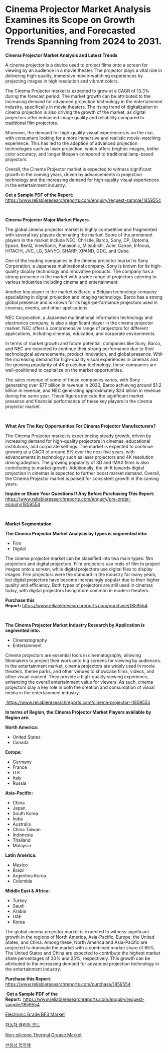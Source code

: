 <p><h1>Cinema Projector Market Analysis Examines its Scope on Growth Opportunities, and Forecasted Trends Spanning from 2024 to 2031.</h1></p><p><strong>Cinema Projector Market Analysis and Latest Trends</strong></p>
<p><p>A cinema projector is a device used to project films onto a screen for viewing by an audience in a movie theater. The projector plays a vital role in delivering high-quality, immersive movie-watching experiences by projecting images in high resolution and vibrant colors.</p><p>The Cinema Projector market is expected to grow at a CAGR of 13.3% during the forecast period. The market growth can be attributed to the increasing demand for advanced projection technology in the entertainment industry, specifically in movie theaters. The rising trend of digitalization in cinema projection is also driving the growth of the market, as digital projectors offer enhanced image quality and reliability compared to traditional film projectors.</p><p>Moreover, the demand for high-quality visual experiences is on the rise, with consumers looking for a more immersive and realistic movie-watching experience. This has led to the adoption of advanced projection technologies such as laser projection, which offers brighter images, better color accuracy, and longer lifespan compared to traditional lamp-based projectors.</p><p>Overall, the Cinema Projector market is expected to witness significant growth in the coming years, driven by advancements in projection technology and the increasing demand for high-quality visual experiences in the entertainment industry.</p></p>
<p><strong>Get a Sample PDF of the Report:&nbsp;</strong> <a href="https://www.reliableresearchreports.com/enquiry/request-sample/1859554">https://www.reliableresearchreports.com/enquiry/request-sample/1859554</a></p>
<p>&nbsp;</p>
<p><strong>Cinema Projector Major Market Players</strong></p>
<p><p>The global cinema projector market is highly competitive and fragmented with several key players dominating the market. Some of the prominent players in the market include NEC, Christie, Barco, Sony, DP, Optoma, Epson, BenQ, ViewSonic, Panasonic, Mitsubishi, Acer, Canon, Infocus, HITACHI, JVC, LG, SANYO, SHARP, XPAND, GDC, and Qube.</p><p>One of the leading companies in the cinema projector market is Sony Corporation, a Japanese multinational company. Sony is known for its high-quality display technology and innovative products. The company has a strong presence in the market with a wide range of projectors catering to various industries including cinema and entertainment.</p><p>Another key player in the market is Barco, a Belgian technology company specializing in digital projection and imaging technology. Barco has a strong global presence and is known for its high-performance projectors used in cinemas, events, and other applications.</p><p>NEC Corporation, a Japanese multinational information technology and electronics company, is also a significant player in the cinema projector market. NEC offers a comprehensive range of projectors for different applications, including cinemas, education, and corporate environments.</p><p>In terms of market growth and future potential, companies like Sony, Barco, and NEC are expected to continue their strong performance due to their technological advancements, product innovation, and global presence. With the increasing demand for high-quality visual experiences in cinemas and the growing popularity of 4K projection technology, these companies are well-positioned to capitalize on the market opportunities.</p><p>The sales revenue of some of these companies varies, with Sony generating over $77 billion in revenue in 2020, Barco achieving around $1.2 billion in revenue, and NEC generating approximately $24 billion in revenue during the same year. These figures indicate the significant market presence and financial performance of these key players in the cinema projector market.</p></p>
<p>&nbsp;</p>
<p><strong>What Are The Key Opportunities For Cinema Projector Manufacturers?</strong></p>
<p><p>The Cinema Projector market is experiencing steady growth, driven by increasing demand for high-quality projectors in cinemas, educational institutions, and corporate settings. The market is expected to continue growing at a CAGR of around 5% over the next five years, with advancements in technology such as laser projectors and 4K resolution driving adoption. The growing popularity of 3D and IMAX films is also contributing to market growth. Additionally, the shift towards digital projection in cinemas is expected to further boost market demand. Overall, the Cinema Projector market is poised for consistent growth in the coming years.</p></p>
<p><strong>Inquire or Share Your Questions If Any Before Purchasing This Report:</strong> <a href="https://www.reliableresearchreports.com/enquiry/pre-order-enquiry/1859554">https://www.reliableresearchreports.com/enquiry/pre-order-enquiry/1859554</a></p>
<p>&nbsp;</p>
<p><strong>Market Segmentation</strong></p>
<p><strong>The Cinema Projector Market Analysis by types is segmented into:</strong></p>
<p><ul><li>Film</li><li>Digital</li></ul></p>
<p><p>The cinema projector market can be classified into two main types: film projectors and digital projectors. Film projectors use reels of film to project images onto a screen, while digital projectors use digital files to display images. Film projectors were the standard in the industry for many years, but digital projectors have become increasingly popular due to their higher quality and efficiency. Both types of projectors are still used in cinemas today, with digital projectors being more common in modern theaters.</p></p>
<p><strong>Purchase this Report:&nbsp;</strong><a href="https://www.reliableresearchreports.com/purchase/1859554">https://www.reliableresearchreports.com/purchase/1859554</a></p>
<p>&nbsp;</p>
<p><strong>The Cinema Projector Market Industry Research by Application is segmented into:</strong></p>
<p><ul><li>Cinematography</li><li>Entertainment</li></ul></p>
<p><p>Cinema projectors are essential tools in cinematography, allowing filmmakers to project their work onto big screens for viewing by audiences. In the entertainment market, cinema projectors are widely used in movie theaters, theme parks, and other venues to showcase films, videos, and other visual content. They provide a high-quality viewing experience, enhancing the overall entertainment value for viewers. As such, cinema projectors play a key role in both the creation and consumption of visual media in the entertainment industry.</p></p>
<p><a href="https://www.reliableresearchreports.com/cinema-projector-r1859554">&nbsp;https://www.reliableresearchreports.com/cinema-projector-r1859554</a></p>
<p><strong>In terms of Region, the Cinema Projector Market Players available by Region are:</strong></p>
<p>
    <p> <strong> North America: </strong>
        <ul>
            <li>United States</li>
            <li>Canada</li>
        </ul>
        </p> 
    <p> <strong> Europe: </strong>
        <ul>
            <li>Germany</li>
            <li>France</li>
            <li>U.K.</li>
            <li>Italy</li>
            <li>Russia</li>
        </ul>
        </p> 
    <p> <strong> Asia-Pacific: </strong>
        <ul>
            <li>China</li>
            <li>Japan</li>
            <li>South Korea</li>
            <li>India</li>
            <li>Australia</li>
            <li>China Taiwan</li>
            <li>Indonesia</li>
            <li>Thailand</li>
            <li>Malaysia</li>
        </ul>
        </p> 
    <p> <strong> Latin America: </strong>
        <ul>
            <li>Mexico</li>
            <li>Brazil</li>
            <li>Argentina Korea</li>
            <li>Colombia</li>
        </ul>
        </p> 
    <p> <strong> Middle East & Africa: </strong>
        <ul>
            <li>Turkey</li>
            <li>Saudi</li>
            <li>Arabia</li>
            <li>UAE</li>
            <li>Korea</li>
        </ul>
    </p>
    </p>
<p><p>The global cinema projector market is expected to witness significant growth in the regions of North America, Asia-Pacific, Europe, the United States, and China. Among these, North America and Asia-Pacific are projected to dominate the market with a combined market share of 65%. The United States and China are expected to contribute the highest market share percentages of 30% and 25%, respectively. This growth can be attributed to the increasing demand for advanced projection technology in the entertainment industry.</p></p>
<p><strong>Purchase this Report: </strong><a href="https://www.reliableresearchreports.com/purchase/1859554">https://www.reliableresearchreports.com/purchase/1859554</a></p>
<p>&nbsp;<strong>Get a Sample PDF of the Report:&nbsp;&nbsp;</strong><a href="https://www.reliableresearchreports.com/enquiry/request-sample/1859554">https://www.reliableresearchreports.com/enquiry/request-sample/1859554</a></p>
<p><strong></strong></p>
<p><p><a href="https://github.com/iprahimabdulrahmman/Market-Research-Report-List-1/blob/main/electronic-grade-bf3-market.md">Electronic Grade BF3 Market</a></p><p><a href="https://github.com/gambitz1998/Market-Research-Report-List-1/blob/main/6639147146528.md">자동차 클리어 코트</a></p><p><a href="https://github.com/aafbctfl75/Market-Research-Report-List-1/blob/main/non-silicone-thermal-grease-market.md">Non-silicone Thermal Grease Market</a></p><p><a href="https://github.com/AidenReinger/Market-Research-Report-List-1/blob/main/3952900146527.md">반응성 접착제</a></p></p>